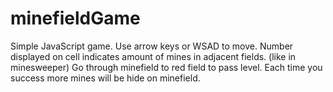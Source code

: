 # minefieldGame
Simple JavaScript game.
Use arrow keys or WSAD to move.
Number displayed on cell indicates amount of mines in adjacent fields. (like in minesweeper)
Go through minefield to red field to pass level.
Each time you success more mines will be hide on minefield.
